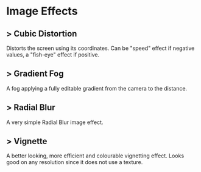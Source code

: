 # Image Effects

##  > Cubic Distortion
Distorts the screen using its coordinates. Can be "speed" effect if negative values, a "fish-eye" effect if positive.

##  > Gradient Fog
A fog applying a fully editable gradient from the camera to the distance.

##  > Radial Blur
A very simple Radial Blur image effect.

##  > Vignette
A better looking, more efficient and colourable vignetting effect. Looks good on any resolution since it does not use a texture.
